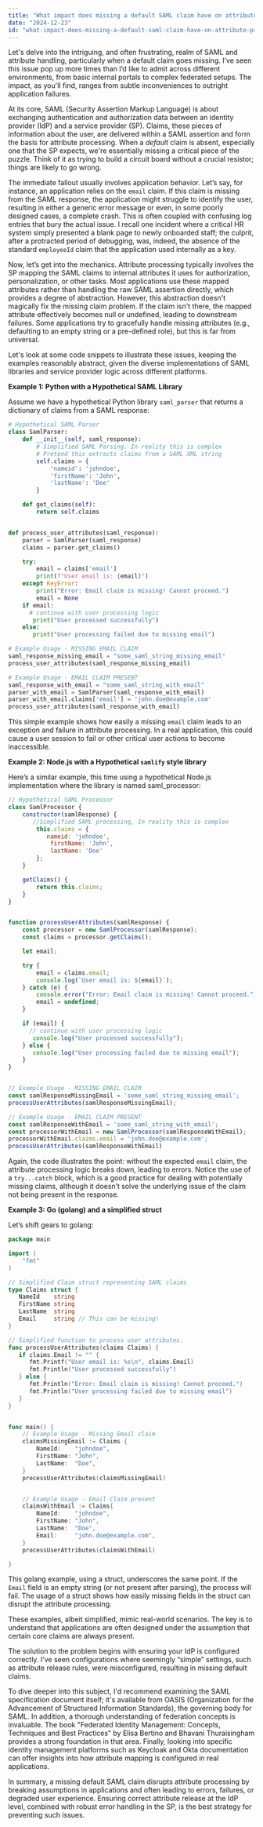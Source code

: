 ```yaml
---
title: "What impact does missing a default SAML claim have on attribute processing?"
date: "2024-12-23"
id: "what-impact-does-missing-a-default-saml-claim-have-on-attribute-processing"
---
```


Let's delve into the intriguing, and often frustrating, realm of SAML and attribute handling, particularly when a default claim goes missing. I’ve seen this issue pop up more times than I’d like to admit across different environments, from basic internal portals to complex federated setups. The impact, as you'll find, ranges from subtle inconveniences to outright application failures.

At its core, SAML (Security Assertion Markup Language) is about exchanging authentication and authorization data between an identity provider (IdP) and a service provider (SP). Claims, these pieces of information about the user, are delivered within a SAML assertion and form the basis for attribute processing. When a *default* claim is absent, especially one that the SP expects, we're essentially missing a critical piece of the puzzle. Think of it as trying to build a circuit board without a crucial resistor; things are likely to go wrong.

The immediate fallout usually involves application behavior. Let’s say, for instance, an application relies on the `email` claim. If this claim is missing from the SAML response, the application might struggle to identify the user, resulting in either a generic error message or even, in some poorly designed cases, a complete crash. This is often coupled with confusing log entries that bury the actual issue. I recall one incident where a critical HR system simply presented a blank page to newly onboarded staff; the culprit, after a protracted period of debugging, was, indeed, the absence of the standard `employeeId` claim that the application used internally as a key.

Now, let’s get into the mechanics. Attribute processing typically involves the SP mapping the SAML claims to internal attributes it uses for authorization, personalization, or other tasks. Most applications use these mapped attributes rather than handling the raw SAML assertion directly, which provides a degree of abstraction. However, this abstraction doesn't magically fix the missing claim problem. If the claim isn't there, the mapped attribute effectively becomes null or undefined, leading to downstream failures. Some applications try to gracefully handle missing attributes (e.g., defaulting to an empty string or a pre-defined role), but this is far from universal.

Let's look at some code snippets to illustrate these issues, keeping the examples reasonably abstract, given the diverse implementations of SAML libraries and service provider logic across different platforms.

**Example 1: Python with a Hypothetical SAML Library**

Assume we have a hypothetical Python library `saml_parser` that returns a dictionary of claims from a SAML response:

```python
# Hypothetical SAML Parser
class SamlParser:
    def __init__(self, saml_response):
        # Simplified SAML Parsing. In reality this is complex
        # Pretend this extracts claims from a SAML XML string
        self.claims = {
            'nameid': 'johndoe',
            'firstName': 'John',
            'lastName': 'Doe'
        }

    def get_claims(self):
        return self.claims


def process_user_attributes(saml_response):
    parser = SamlParser(saml_response)
    claims = parser.get_claims()

    try:
        email = claims['email']
        print(f"User email is: {email}")
    except KeyError:
        print("Error: Email claim is missing! Cannot proceed.")
        email = None
    if email:
      # continue with user processing logic
       print("User processed successfully")
    else:
       print("User processing failed due to missing email")

# Example Usage - MISSING EMAIL CLAIM
saml_response_missing_email = "some_saml_string_missing_email"
process_user_attributes(saml_response_missing_email)

# Example Usage - EMAIL CLAIM PRESENT
saml_response_with_email = "some_saml_string_with_email"
parser_with_email = SamlParser(saml_response_with_email)
parser_with_email.claims['email'] = 'john.doe@example.com'
process_user_attributes(saml_response_with_email)
```

This simple example shows how easily a missing `email` claim leads to an exception and failure in attribute processing. In a real application, this could cause a user session to fail or other critical user actions to become inaccessible.

**Example 2: Node.js with a Hypothetical `samlify` style library**

Here’s a similar example, this time using a hypothetical Node.js implementation where the library is named saml_processor:

```javascript
// Hypothetical SAML Processor
class SamlProcessor {
    constructor(samlResponse) {
       //Simplified SAML processing, In reality this is complex
        this.claims = {
           nameid: 'johndoe',
            firstName: 'John',
            lastName: 'Doe'
        };
    }

    getClaims() {
        return this.claims;
    }
}


function processUserAttributes(samlResponse) {
    const processor = new SamlProcessor(samlResponse);
    const claims = processor.getClaims();

    let email;

    try {
        email = claims.email;
        console.log(`User email is: ${email}`);
    } catch (e) {
        console.error("Error: Email claim is missing! Cannot proceed.");
        email = undefined;
    }

    if (email) {
      // continue with user processing logic
       console.log("User processed successfully");
    } else {
       console.log("User processing failed due to missing email");
    }
}


// Example Usage - MISSING EMAIL CLAIM
const samlResponseMissingEmail = 'some_saml_string_missing_email';
processUserAttributes(samlResponseMissingEmail);

// Example Usage - EMAIL CLAIM PRESENT
const samlResponseWithEmail = 'some_saml_string_with_email';
const processorWithEmail = new SamlProcessor(samlResponseWithEmail);
processorWithEmail.claims.email = 'john.doe@example.com';
processUserAttributes(samlResponseWithEmail)
```

Again, the code illustrates the point: without the expected `email` claim, the attribute processing logic breaks down, leading to errors. Notice the use of a `try...catch` block, which is a good practice for dealing with potentially missing claims, although it doesn’t solve the underlying issue of the claim not being present in the response.

**Example 3: Go (golang) and a simplified struct**

Let’s shift gears to golang:

```go
package main

import (
    "fmt"
)

// Simplified Claim struct representing SAML claims
type Claims struct {
   NameId    string
   FirstName string
   LastName  string
   Email     string // This can be missing!
}

// Simplified function to process user attributes.
func processUserAttributes(claims Claims) {
   if claims.Email != "" {
      fmt.Printf("User email is: %s\n", claims.Email)
      fmt.Println("User processed successfully")
   } else {
      fmt.Println("Error: Email claim is missing! Cannot proceed.")
      fmt.Println("User processing failed due to missing email")
   }
}


func main() {
	// Example Usage - Missing Email claim
    claimsMissingEmail := Claims {
        NameId:    "johndoe",
        FirstName: "John",
        LastName:  "Doe",
    }
    processUserAttributes(claimsMissingEmail)


    // Example Usage - Email Claim present
	claimsWithEmail := Claims{
        NameId:    "johndoe",
        FirstName: "John",
        LastName:  "Doe",
		Email:     "john.doe@example.com",
	}
	processUserAttributes(claimsWithEmail)

}
```

This golang example, using a struct, underscores the same point. If the `Email` field is an empty string (or not present after parsing), the process will fail. The usage of a struct shows how easily missing fields in the struct can disrupt the attribute processing.

These examples, albeit simplified, mimic real-world scenarios. The key is to understand that applications are often designed under the assumption that certain core claims are always present.

The solution to the problem begins with ensuring your IdP is configured correctly. I’ve seen configurations where seemingly “simple” settings, such as attribute release rules, were misconfigured, resulting in missing default claims.

To dive deeper into this subject, I'd recommend examining the SAML specification document itself; it's available from OASIS (Organization for the Advancement of Structured Information Standards), the governing body for SAML. In addition, a thorough understanding of federation concepts is invaluable. The book "Federated Identity Management: Concepts, Techniques and Best Practices" by Elisa Bertino and Bhavani Thuraisingham provides a strong foundation in that area. Finally, looking into specific identity management platforms such as Keycloak and Okta documentation can offer insights into how attribute mapping is configured in real applications.

In summary, a missing default SAML claim disrupts attribute processing by breaking assumptions in applications and often leading to errors, failures, or degraded user experience. Ensuring correct attribute release at the IdP level, combined with robust error handling in the SP, is the best strategy for preventing such issues.
